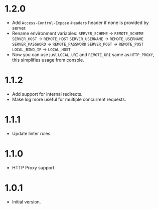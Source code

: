 # 1.2.0

- Add `Access-Control-Expose-Headers` header if none is provided by server.
- Rename environment variables:
  `SERVER_SCHEME` -> `REMOTE_SCHEME`
  `SERVER_HOST` -> `REMOTE_HOST`
  `SERVER_USERNAME` -> `REMOTE_USERNAME`
  `SERVER_PASSWORD` -> `REMOTE_PASSWORD`
  `SERVER_POST` -> `REMOTE_POST`
  `LOCAL_BIND_IP` -> `LOCAL_HOST`
- Now you can use just `LOCAL_URI` and `REMOTE_URI` same as `HTTP_PROXY`,
  this simplifies usage from console.

# 1.1.2

- Add support for internal redirects.
- Make log more useful for multiple concurrent requests.

# 1.1.1

- Update linter rules.

# 1.1.0

- HTTP Proxy support.

# 1.0.1

- Initial version.
